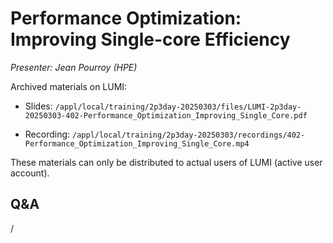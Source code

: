 # Performance Optimization: Improving Single-core Efficiency

*Presenter: Jean Pourroy (HPE)*

<!--
Course materials will be provided during and after the course.
-->

<!--
Temporary location of materials (for the lifetime of the training project):

-   Slides: `/project/project_465001726/Slides/HPE/08_cpu_performance_optimization.pdf`
-->

Archived materials on LUMI:

-   Slides: `/appl/local/training/2p3day-20250303/files/LUMI-2p3day-20250303-402-Performance_Optimization_Improving_Single_Core.pdf`

-   Recording: `/appl/local/training/2p3day-20250303/recordings/402-Performance_Optimization_Improving_Single_Core.mp4`

These materials can only be distributed to actual users of LUMI (active user account).


## Q&A

/
